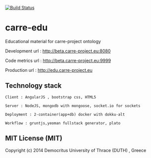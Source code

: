 [![Build Status](https://travis-ci.org/telemed-duth/carre-edu.svg?branch=master)](https://travis-ci.org/telemed-duth/carre-edu)


carre-edu
=========

Educational material for carre-project ontology

Development url : http://beta.carre-project.eu:8080

Code metrics url : http://beta.carre-project.eu:9999

Production url : http://edu.carre-project.eu



Technology stack
----------------
    Client : AngularJS , bootstrap css, HTML5
    
    Server : NodeJS, mongodb with mongoose, socket.io for sockets
    
    Deployment : 2-container(app+db) docker with dokku-alt
    
    Workflow : gruntjs,yeoman fullstack generator, plato
    
    
    
MIT License (MIT)
------------
Copyright (c) 2014 Democritus University of Thrace (DUTH) , Greece
